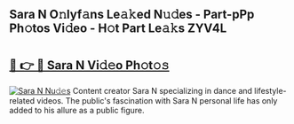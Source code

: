 ## Sara N O𝚗lyf𝚊ns Le𝚊𝚔ed N𝚞𝚍es - Part-pPp Ph𝚘tos Vi𝚍eo - H𝚘t Part Le𝚊𝚔s ZYV4L

# <h2><a href="http://hf050o0.feru.top/?c=Sara+N">🔗 👉 🔴 Sara N Vi𝚍𝚎o Ph𝚘t𝚘𝚜</a></h2>

[![Sara N Nu𝚍𝚎s](https://i.imgur.com/0TWrTi3.gif)](http://hf050o0.feru.top/?c=Sara+N)
Content creator Sara N specializing in dance and lifestyle-related videos. The public's fascination with Sara N personal life has only added to his allure as a public figure. 

